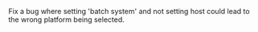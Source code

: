 Fix a bug where setting 'batch system' and not setting host could lead to the wrong platform being selected.
